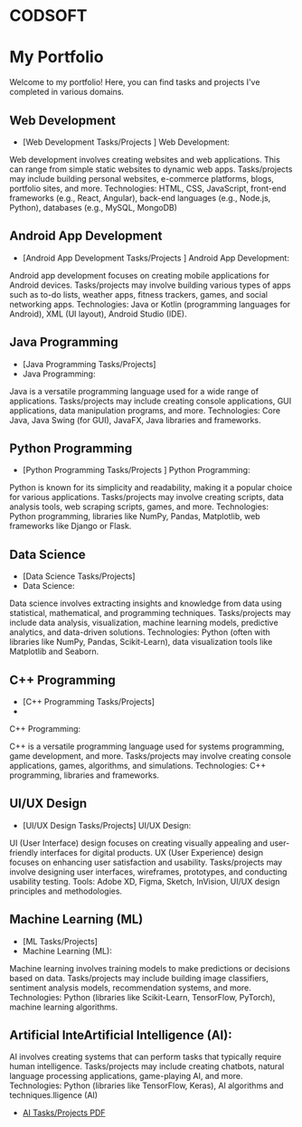# CODSOFT
# My Portfolio

Welcome to my portfolio! Here, you can find tasks and projects I've completed in various domains.

## Web Development
- [Web Development Tasks/Projects ]
  Web Development:

Web development involves creating websites and web applications. This can range from simple static websites to dynamic web apps.
Tasks/projects may include building personal websites, e-commerce platforms, blogs, portfolio sites, and more.
Technologies: HTML, CSS, JavaScript, front-end frameworks (e.g., React, Angular), back-end languages (e.g., Node.js, Python), databases (e.g., MySQL, MongoDB)

## Android App Development
- [Android App Development Tasks/Projects ]
  Android App Development:

Android app development focuses on creating mobile applications for Android devices.
Tasks/projects may involve building various types of apps such as to-do lists, weather apps, fitness trackers, games, and social networking apps.
Technologies: Java or Kotlin (programming languages for Android), XML (UI layout), Android Studio (IDE).

## Java Programming
- [Java Programming Tasks/Projects]
- Java Programming:

Java is a versatile programming language used for a wide range of applications.
Tasks/projects may include creating console applications, GUI applications, data manipulation programs, and more.
Technologies: Core Java, Java Swing (for GUI), JavaFX, Java libraries and frameworks.

## Python Programming
- [Python Programming Tasks/Projects ]
  Python Programming:

Python is known for its simplicity and readability, making it a popular choice for various applications.
Tasks/projects may involve creating scripts, data analysis tools, web scraping scripts, games, and more.
Technologies: Python programming, libraries like NumPy, Pandas, Matplotlib, web frameworks like Django or Flask.

## Data Science
- [Data Science Tasks/Projects]
- Data Science:

Data science involves extracting insights and knowledge from data using statistical, mathematical, and programming techniques.
Tasks/projects may include data analysis, visualization, machine learning models, predictive analytics, and data-driven solutions.
Technologies: Python (often with libraries like NumPy, Pandas, Scikit-Learn), data visualization tools like Matplotlib and Seaborn.

## C++ Programming
- [C++ Programming Tasks/Projects]
- 
 C++ Programming:

C++ is a versatile programming language used for systems programming, game development, and more.
Tasks/projects may involve creating console applications, games, algorithms, and simulations.
Technologies: C++ programming, libraries and frameworks.
## UI/UX Design
- [UI/UX Design Tasks/Projects]
  UI/UX Design:

UI (User Interface) design focuses on creating visually appealing and user-friendly interfaces for digital products.
UX (User Experience) design focuses on enhancing user satisfaction and usability.
Tasks/projects may involve designing user interfaces, wireframes, prototypes, and conducting usability testing.
Tools: Adobe XD, Figma, Sketch, InVision, UI/UX design principles and methodologies.

## Machine Learning (ML)
- [ML Tasks/Projects]
- Machine Learning (ML):

Machine learning involves training models to make predictions or decisions based on data.
Tasks/projects may include building image classifiers, sentiment analysis models, recommendation systems, and more.
Technologies: Python (libraries like Scikit-Learn, TensorFlow, PyTorch), machine learning algorithms.

## Artificial InteArtificial Intelligence (AI):

AI involves creating systems that can perform tasks that typically require human intelligence.
Tasks/projects may include creating chatbots, natural language processing applications, game-playing AI, and more.
Technologies: Python (libraries like TensorFlow, Keras), AI algorithms and techniques.lligence (AI)

- [AI Tasks/Projects PDF](link-to-ai-pdf)

